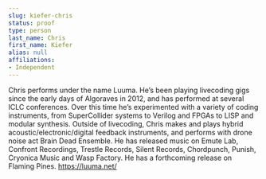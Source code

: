 ```yaml
---
slug: kiefer-chris
status: proof
type: person
last_name: Chris
first_name: Kiefer
alias: null
affiliations:
- Independent
---
```


Chris performs under the name Luuma. He’s been playing livecoding gigs since
the early days of Algoraves in 2012, and has performed at several ICLC
conferences. Over this time he’s experimented with a variety of coding
instruments, from SuperCollider systems to Verilog and FPGAs to LISP and
modular synthesis. Outside of livecoding, Chris makes and plays hybrid
acoustic/electronic/digital feedback instruments, and performs with drone noise
act Brain Dead Ensemble. He has released music on Emute Lab, Confront
Recordings, Trestle Records, Silent Records, Chordpunch, Punish, Cryonica Music
and Wasp Factory. He has a forthcoming release on Flaming Pines.
https://luuma.net/



